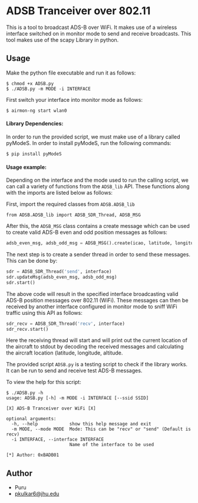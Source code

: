 # ADSB Tranceiver over 802.11

This is a tool to broadcast ADS-B over WiFi. It makes use of a wireless interface switched on in monitor mode to send and receive broadcasts. This tool makes use of the scapy Library in python. 

## Usage

Make the python file executable and run it as follows:

```
$ chmod +x ADSB.py
$ ./ADSB.py -m MODE -i INTERFACE
```
First switch your interface into monitor mode as follows:
```
$ airmon-ng start wlan0
```
#### Library Dependencies:

In order to run the provided script, we must make use of a library called pyModeS. In order to install pyModeS, run the following commands:

```
$ pip install pyModeS
```

#### Usage example:

Depending on the interface and the mode used to run the calling script, we can call a variety of functions from the ```ADSB_lib``` API. These functions along with the imports are listed below as follows:

First, import the required classes from ```ADSB.ADSB_lib```
```
from ADSB.ADSB_lib import ADSB_SDR_Thread, ADSB_MSG
```

After this, the ```ADSB_MSG``` class contains a create message which can be used to create valid ADS-B even and odd position messages as follows:

```python
adsb_even_msg, adsb_odd_msg = ADSB_MSG().create(icao, latitude, longitude, altitude)

```

The next step is to create a sender thread in order to send these messages. This can be done by:

```python
sdr = ADSB_SDR_Thread('send', interface)
sdr.updateMsg(adsb_even_msg, adsb_odd_msg)
sdr.start()
```
The above code will result in the specified interface broadcasting valid ADS-B position messages over 802.11 (WiFi). These messages can then be received by another interface configured in monitor mode to sniff WiFi traffic using this API as follows:

```python
sdr_recv = ADSB_SDR_Thread('recv', interface)
sdr_recv.start()
```

Here the receiving thread will start and will print out the current location of the aircraft to stdout by decoding the received messages and calculating the aircraft location (latitude, longitude, altitude.

The provided script ```ADSB.py``` is a testing script to check if the library works. It can be run to send and receive test ADS-B messages.

To view the help for this script:
```
$ ./ADSB.py -h
usage: ADSB.py [-h] -m MODE -i INTERFACE [--ssid SSID]

[X] ADS-B Tranceiver over WiFi [X]

optional arguments:
  -h, --help            show this help message and exit
  -m MODE, --mode MODE  Mode: This can be "recv" or "send" (Default is recv)
  -i INTERFACE, --interface INTERFACE
                        Name of the interface to be used

[*] Author: 0xBADB01

```

## Author

* Puru
* pkulkar6@jhu.edu
